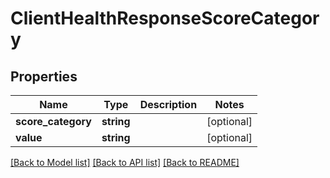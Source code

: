 # ClientHealthResponseScoreCategory

## Properties
Name | Type | Description | Notes
------------ | ------------- | ------------- | -------------
**score_category** | **string** |  | [optional] 
**value** | **string** |  | [optional] 

[[Back to Model list]](../README.md#documentation-for-models) [[Back to API list]](../README.md#documentation-for-api-endpoints) [[Back to README]](../README.md)


